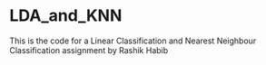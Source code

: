 # LDA_and_KNN
This is the code for a Linear Classification and Nearest Neighbour Classification assignment by Rashik Habib
